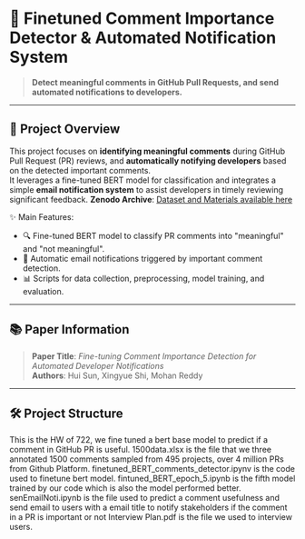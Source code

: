# 🚀 Finetuned Comment Importance Detector & Automated Notification System

> **Detect meaningful comments in GitHub Pull Requests, and send automated notifications to developers.**

---

## 🧠 Project Overview

This project focuses on **identifying meaningful comments** during GitHub Pull Request (PR) reviews, and **automatically notifying developers** based on the detected important comments.  
It leverages a fine-tuned BERT model for classification and integrates a simple **email notification system** to assist developers in timely reviewing significant feedback.
**Zenodo Archive**: [Dataset and Materials available here](https://zenodo.org/records/15293180)


✨ Main Features:
- 🔍 Fine-tuned BERT model to classify PR comments into "meaningful" and "not meaningful".
- 📩 Automatic email notifications triggered by important comment detection.
- 📊 Scripts for data collection, preprocessing, model training, and evaluation.

---

## 📚 Paper Information

> **Paper Title**: *Fine-tuning Comment Importance Detection for Automated Developer Notifications*  
> **Authors**: Hui Sun, Xingyue Shi, Mohan Reddy


---
## 🛠️ Project Structure

This is the HW of 722, we fine tuned a bert base model to predict if a comment in GitHub PR is useful. 
1500data.xlsx is the file that we three annotated 1500 comments sampled from 495 projects, over 4 million PRs from Github Platform.
finetuned_BERT_comments_detector.ipynv is the code used to finetune bert model.
fintuned_BERT_epoch_5.ipynb is the fifth model trained by our code which is also the model performed better.
senEmailNoti.ipynb is the file used to predict a comment usefulness and send email to users with a email title to notify stakeholders if the comment in a PR is important or not
Interview Plan.pdf is the file we used to interview users.
